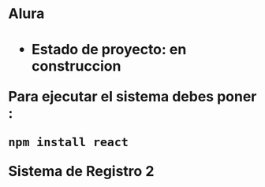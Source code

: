 <h1> Alura <h1/>

- Estado de proyecto: en construccion

Para ejecutar el sistema debes poner :

```npm install react```

Sistema de Registro 2
